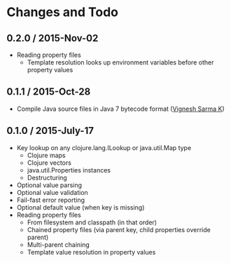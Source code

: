 # Changes and Todo

## 0.2.0 / 2015-Nov-02

- Reading property files
  - Template resolution looks up environment variables before other property values

## 0.1.1 / 2015-Oct-28

- Compile Java source files in Java 7 bytecode format ([Vignesh Sarma K](vigneshsarma))

## 0.1.0 / 2015-July-17

- Key lookup on any clojure.lang.ILookup or java.util.Map type
  - Clojure maps
  - Clojure vectors
  - java.util.Properties instances
  - Destructuring
- Optional value parsing
- Optional value validation
- Fail-fast error reporting
- Optional default value (when key is missing)
- Reading property files
  - From filesystem and classpath (in that order)
  - Chained property files (via parent key, child properties override parent)
  - Multi-parent chaining
  - Template value resolution in property values

